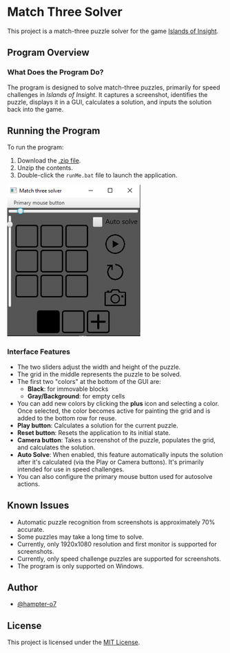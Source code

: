 # Match Three Solver

This project is a match-three puzzle solver for the game [Islands of Insight](https://store.steampowered.com/app/2071500/Islands_of_Insight/).

## Program Overview

### What Does the Program Do?

The program is designed to solve match-three puzzles, primarily for speed challenges in *Islands of Insight*. It captures a screenshot, identifies the puzzle, displays it in a GUI, calculates a solution, and inputs the solution back into the game.

## Running the Program

To run the program:

1. Download the [.zip file](https://github.com/hampter-o7/match_three_solver/releases).
2. Unzip the contents.
3. Double-click the `runMe.bat` file to launch the application.

![program image](program.png)

### Interface Features

- The two sliders adjust the width and height of the puzzle.
- The grid in the middle represents the puzzle to be solved.
- The first two "colors" at the bottom of the GUI are:
  - **Black**: for immovable blocks
  - **Gray/Background**: for empty cells
- You can add new colors by clicking the **plus** icon and selecting a color. Once selected, the color becomes active for painting the grid and is added to the bottom row for reuse.
- **Play button**: Calculates a solution for the current puzzle.
- **Reset button**: Resets the application to its initial state.
- **Camera button**: Takes a screenshot of the puzzle, populates the grid, and calculates the solution.
- **Auto Solve**: When enabled, this feature automatically inputs the solution after it's calculated (via the Play or Camera buttons). It's primarily intended for use in speed challenges.
- You can also configure the primary mouse button used for autosolve actions.

## Known Issues

- Automatic puzzle recognition from screenshots is approximately 70% accurate.
- Some puzzles may take a long time to solve.
- Currently, only 1920x1080 resolution and first monitor is supported for screenshots.
- Currently, only speed challenge puzzles are supported for screenshots.
- The program is only supported on Windows.

## Author

- [@hampter-o7](https://www.github.com/hampter-o7)

## License

This project is licensed under the [MIT License](https://choosealicense.com/licenses/mit/).
